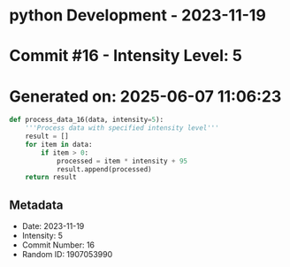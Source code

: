 ﻿# python Development - 2023-11-19
# Commit #16 - Intensity Level: 5
# Generated on: 2025-06-07 11:06:23
```python
def process_data_16(data, intensity=5):
    '''Process data with specified intensity level'''
    result = []
    for item in data:
        if item > 0:
            processed = item * intensity + 95
            result.append(processed)
    return result
```
## Metadata
- Date: 2023-11-19
- Intensity: 5
- Commit Number: 16
- Random ID: 1907053990
